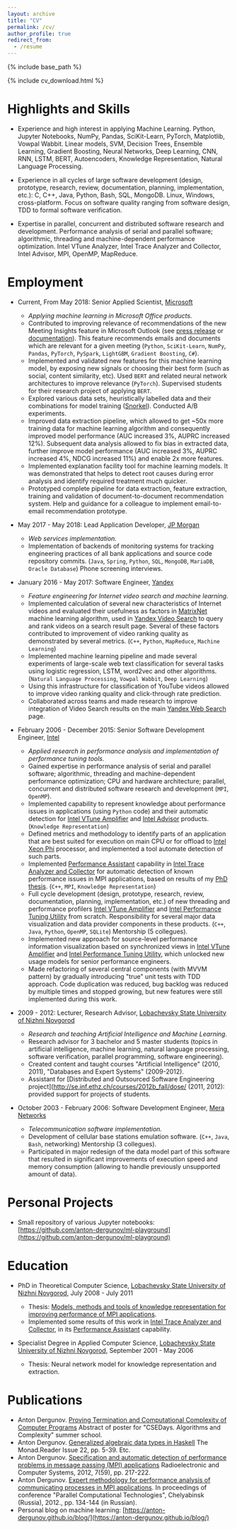 ```yaml
---
layout: archive
title: "CV"
permalink: /cv/
author_profile: true
redirect_from:
  - /resume
---
```


{% include base_path %}

{% include cv_download.html %}


Highlights and Skills
======

- Experience and high interest in applying Machine Learning. Python, Jupyter Notebooks, NumPy, Pandas, SciKit-Learn, PyTorch, Matplotlib, Vowpal Wabbit. Linear models, SVM, Decision Trees, Ensemble Learning, Gradient Boosting, Neural Networks, Deep Learning, CNN, RNN, LSTM, BERT, Autoencoders, Knowledge Representation, Natural Language Processing.

- Experience in all cycles of large software development (design, prototype, research, review, documentation, planning, implementation, etc.): C, C++, Java, Python, Bash, SQL, MongoDB. Linux, Windows, cross-platform. Focus on software quality ranging from software design, TDD to formal software verification.

- Expertise in parallel, concurrent and distributed software research and development. Performance analysis of serial and parallel software; algorithmic, threading and machine-dependent performance optimization. Intel VTune Analyzer, Intel Trace Analyzer and Collector, Intel Advisor, MPI, OpenMP, MapReduce.


Employment
======

- Current, From May 2018: Senior Applied Scientist, [Microsoft](https://www.microsoft.com/)
  - *Applying machine learning in Microsoft Office products.*
  - Contributed to improving relevance of recommendations of the new Meeting Insights feature in Microsoft Outlook (see [press release](https://www.microsoft.com/en-us/research/blog/the-story-of-an-office-ai-feature-how-ai-can-promote-efficient-meeting-preparation/) or [documentation](https://support.microsoft.com/en-gb/office/use-intelligent-technology-in-outlook-on-the-web-and-outlook-com-24b30683-8340-4b69-b8ac-4193ec528a70)). This feature recommends emails and documents which are relevant for a given meeting (`Python`, `SciKit-Learn`, `NumPy`, `Pandas`, `PyTorch`, `PySpark`, `LightGBM`, `Gradient Boosting`, `C#`).
  - Implemented and validated new features for this machine learning model, by exposing new signals or choosing their best form (such as social, content similarity, etc). Used `BERT` and related neural network architectures to improve relevance (`PyTorch`). Supervised students for their research project of applying `BERT`.
  - Explored various data sets, heuristically labelled data and their combinations for model training ([Snorkel](https://snorkel.ai/)). Conducted A/B experiments.
  - Improved data extraction pipeline, which allowed to get ~50x more training data for machine learning algorithm and consequently improved model performance (AUC increased 3%, AUPRC increased 12%). Subsequent data analysis allowed to fix bias in extracted data, further improve model performance (AUC increased 3%, AUPRC increased 4%, NDCG increased 11%) and enable 2x more features.
  - Implemented explanation facility tool for machine learning models. It was demonstrated that helps to detect root causes during error analysis and identify required treatment much quicker.
  - Prototyped complete pipeline for data extraction, feature extraction, training and validation of document-to-document recommendation system. Help and guidance for a colleague to implement email-to-email recommendation prototype.

- May 2017 - May 2018: Lead Application Developer, [JP Morgan](https://www.jpmorganchase.com/)
  - *Web services implementation.*
  - Implementation of backends of monitoring systems for tracking engineering practices of all bank applications and source code repository commits. (`Java`, `Spring`, `Python`, `SQL`, `MongoDB`, `MariaDB`, `Oracle Database`) Phone screening interviews.

- January 2016 - May 2017: Software Engineer, [Yandex](https://yandex.com/company/)
  - *Feature engineering for Internet video search and machine learning.*
  - Implemented calculation of several new characteristics of Internet videos and evaluated their usefulness as factors in
    [MatrixNet](https://yandex.com/company/technologies/matrixnet/) machine learning algorithm, used in [Yandex Video Search](https://yandex.com/video/) to query and rank videos on a search result page. Several of these factors contributed to improvement of video ranking quality as demonstrated by several metrics. (`C++`, `Python`, `MapReduce`, `Machine Learning`)
  - Implemented machine learning pipeline and made several experiments of large-scale web text classification for several tasks using logistic regression, LSTM, word2vec and other algorithms. (`Natural Language Processing`, `Vowpal Wabbit`, `Deep Learning`)
  - Using this infrastructure for classification of YouTube videos allowed to improve video ranking quality and click-through rate prediction.
  - Collaborated across teams and made research to improve integration of Video Search results on the main [Yandex Web Search](https://yandex.com/) page.

- February 2006 - December 2015: Senior Software Development Engineer, [Intel](http://intel.com)
  - *Applied research in performance analysis and implementation of performance tuning tools.*
  - Gained expertise in performance analysis of serial and parallel software; algorithmic, threading and machine-dependent performance optimization; CPU and hardware architecture; parallel, concurrent and distributed software research and development (`MPI`, `OpenMP`).
  - Implemented capability to represent knowledge about performance issues in applications (using `Python` code) and their automatic detection for [Intel VTune Amplifier](http://software.intel.com/en-us/intel-vtune-amplifier-xe) and [Intel Advisor](https://software.intel.com/en-us/intel-advisor-xe) products. (`Knowledge Representation`)
  - Defined metrics and methodology to identify parts of an application that are best suited for execution on main CPU or for offload to [Intel Xeon Phi](https://www.intel.com/content/www/us/en/products/processors/xeon-phi/xeon-phi-processors.html) processor, and implemented a tool automate detection of such parts.
  - Implemented [Performance Assistant](https://web.archive.org/web/20151022144828/https://software.intel.com/en-us/node/561522) capability in [Intel Trace Analyzer and Collector](http://software.intel.com/en-us/intel-trace-analyzer) for automatic detection of known performance issues in MPI applications, based on results of my [PhD thesis](https://search.rsl.ru/ru/record/01005013870). (`C++`, `MPI`, `Knowledge Representation`)
  - Full cycle development (design, prototype, research, review, documentation, planning, implementation, etc.) of new threading and performance profilers [Intel VTune Amplifier](http://software.intel.com/en-us/intel-vtune-amplifier-xe) and [Intel Performance Tuning Utility](http://software.intel.com/en-us/articles/intel-performance-tuning-utility) from scratch. Responsibility for several major data visualization and data provider components in these products. (`C++`, `Java`, `Python`, `OpenMP`, `SQLite`) Mentorship (5 collegues).
  - Implemented new approach for source-level performance information visualization based on synchronized views in [Intel VTune Amplifier](http://software.intel.com/en-us/intel-vtune-amplifier-xe) and [Intel Performance Tuning Utility](http://software.intel.com/en-us/articles/intel-performance-tuning-utility), which unlocked new usage models for senior performance engineers.
  - Made refactoring of several central components (with MVVM pattern) by gradually introducing "true" unit tests with TDD approach. Code duplication was reduced, bug backlog was reduced by multiple times and stopped growing, but new features were still implemented during this work.

- 2009 - 2012: Lecturer, Research Advisor, [Lobachevsky State University of Nizhni Novgorod](http://unn.ru/eng)
  - *Research and teaching Artificial Intelligence and Machine Learning.*
  - Research advisor for 3 bachelor and 5 master students (topics in artificial intelligence, machine learning, natural language processing, software verification, parallel programming, software engineering).
  - Created content and taught courses "Artificial Intelligence" (2010, 2011), "Databases and Expert Systems" (2009-2012).
  - Assistant for [Distributed and Outsourced Software Engineering project](http://se.inf.ethz.ch/courses/2012b_fall/dose/ (2011, 2012): provided support for projects of students.

- October 2003 - February 2006: Software Development Engineer, [Mera Networks](https://www.mera.com/)
  - *Telecommunication software implementation.*
  - Development of cellular base stations emulation software. (`C++`, `Java`, `Bash`, networking) Mentorship (3 collegues).
  - Participated in major redesign of the data model part of this software that resulted in significant improvements of execution speed and memory consumption (allowing to handle previously unsupported amount of data).


Personal Projects
======

- Small repository of various Jupyter notebooks:
  [https://github.com/anton-dergunov/ml-playground](https://github.com/anton-dergunov/ml-playground)


Education
======

- PhD in Theoretical Computer Science, [Lobachevsky State University of Nizhni Novgorod](http://unn.ru), July 2008 - July 2011
  - Thesis: [Models, methods and tools of knowledge representation for improving performance of MPI applications](https://search.rsl.ru/ru/record/01005013870).
  - Implemented some results of this work in [Intel Trace Analyzer and Collector](http://software.intel.com/en-us/intel-trace-analyzer), in its [Performance Assistant](https://web.archive.org/web/20151022144828/https://software.intel.com/en-us/node/561522) capability.

- Specialist Degree in Applied Computer Science, [Lobachevsky State University of Nizhni Novgorod](http://unn.ru), September 2001 - May 2006
  - Thesis: Neural network model for knowledge representation and extraction.


Publications
======

- Anton Dergunov. [Proving Termination and Computational Complexity of Computer Programs](http://anton-dergunov.ru/publications/proving_complexity_v2.pdf) Abstract of poster for "CSEDays. Algorithms and Complexity"  summer school.
- Anton Dergunov. [Generalized algebraic data types in Haskell](http://themonadreader.files.wordpress.com/2013/08/issue221.pdf) The Monad.Reader Issue 22, pp. 5-39. Etc.
- Anton Dergunov. [Specification and automatic detection of performance problems in message passing (MPI) applications](http://anton-dergunov.ru/publications/mpi_performance.pdf) Radioelectronic and Computer Systems, 2012, 7(59), pp. 217-222.
- Anton Dergunov. [Expert methodology for performance analysis of communicating processes in MPI applications](http://pavt.susu.ru/2012/full/159.pdf). In proceedings of conference "Parallel Computational Technologies", Chelyabinsk (Russia), 2012., pp. 134-144 (in Russian).
- Personal blog on machine learning: [https://anton-dergunov.github.io/blog/](https://anton-dergunov.github.io/blog/)

